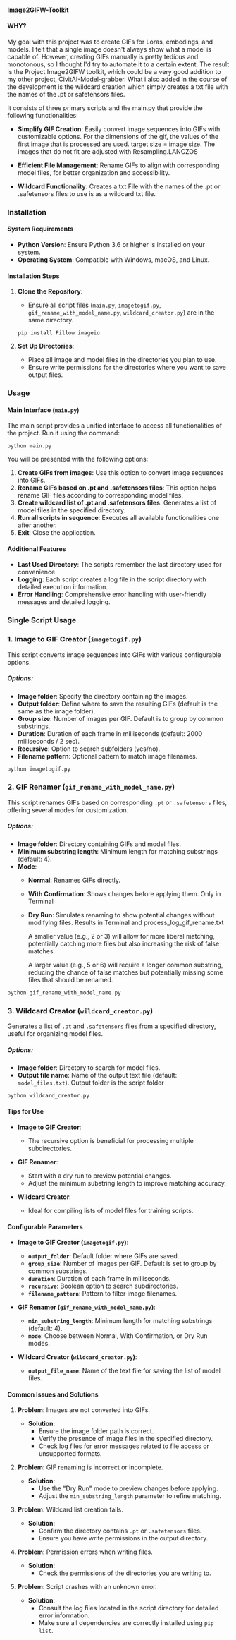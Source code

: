 #### Image2GIFW-Toolkit

#### WHY? 
My goal with this project was to create GIFs for Loras, embedings, and models. I felt that a single image doesn't always show what a model is capable of. However, creating GIFs manually is pretty tedious and monotonous, so I thought I'd try to automate it to a certain extent. The result is the Project Image2GIFW toolkit, which could be a very good addition to my other project, CivitAI-Model-grabber. 
What i also added in the course of the development is the wildcard creation which simply creates a txt file with the names of the .pt or safetensors files. 


It consists of three primary scripts and the main.py that provide the following functionalities:

- **Simplify GIF Creation**: Easily convert image sequences into GIFs with customizable options.
    For the dimensions of the gif, the values of the first image that is processed are used. target size = image size. 
    The images that do not fit are adjusted with Resampling.LANCZOS
  
- **Efficient File Management**: Rename GIFs to align with corresponding model files, for better organization and accessibility.
   

- **Wildcard Functionality**: Creates a txt File with the names of the .pt or .safetensors files to use is as a wildcard txt file.

### Installation

#### System Requirements

- **Python Version**: Ensure Python 3.6 or higher is installed on your system.
- **Operating System**: Compatible with Windows, macOS, and Linux.

#### Installation Steps

1. **Clone the Repository**:
    - Ensure all script files (`main.py`, `imagetogif.py`, `gif_rename_with_model_name.py`, `wildcard_creator.py`) are in the same directory.
     ```
     pip install Pillow imageio
     ```

3. **Set Up Directories**:
   - Place all image and model files in the directories you plan to use.
   - Ensure write permissions for the directories where you want to save output files. <br /> 


### Usage

#### Main Interface (`main.py`)

The main script provides a unified interface to access all functionalities of the project. Run it using the command:

```
python main.py
```

You will be presented with the following options:

1. **Create GIFs from images**: Use this option to convert image sequences into GIFs.
2. **Rename GIFs based on .pt and .safetensors files**: This option helps rename GIF files according to corresponding model files.
3. **Create wildcard list of .pt and .safetensors files**: Generates a list of model files in the specified directory.
4. **Run all scripts in sequence**: Executes all available functionalities one after another.
5. **Exit**: Close the application.

#### Additional Features

- **Last Used Directory**: The scripts remember the last directory used for convenience.
- **Logging**: Each script creates a log file in the script directory with detailed execution information.
- **Error Handling**: Comprehensive error handling with user-friendly messages and detailed logging.


### Single Script Usage 

### 1. Image to GIF Creator (`imagetogif.py`)

This script converts image sequences into GIFs with various configurable options.

##### Options:
- **Image folder**: Specify the directory containing the images.
- **Output folder**: Define where to save the resulting GIFs (default is the same as the image folder).
- **Group size**: Number of images per GIF. Default is to group by common substrings.
- **Duration**: Duration of each frame in milliseconds (default: 2000 milliseconds / 2 sec).
- **Recursive**: Option to search subfolders (yes/no).
- **Filename pattern**: Optional pattern to match image filenames.


```bash
python imagetogif.py
```


### 2. GIF Renamer (`gif_rename_with_model_name.py`)

This script renames GIFs based on corresponding `.pt` or `.safetensors` files, offering several modes for customization.

##### Options:
- **Image folder**: Directory containing GIFs and model files.
- **Minimum substring length**: Minimum length for matching substrings (default: 4).
- **Mode**:
  - **Normal**: Renames GIFs directly.
  - **With Confirmation**: Shows changes before applying them. Only in Terminal
  - **Dry Run**: Simulates renaming to show potential changes without modifying files. Results in Terminal and process_log_gif_rename.txt

     A smaller value (e.g., 2 or 3) will allow for more liberal matching, 
     potentially catching more files but also increasing the risk of false matches.

     A larger value (e.g., 5 or 6) will require a longer common substring, 
     reducing the chance of false matches but potentially missing some files that should be renamed.<br /> 


```bash
python gif_rename_with_model_name.py
```


### 3. Wildcard Creator (`wildcard_creator.py`)

Generates a list of `.pt` and `.safetensors` files from a specified directory, useful for organizing model files.

##### Options:
- **Image folder**: Directory to search for model files.
- **Output file name**: Name of the output text file (default: `model_files.txt`). Output folder is the script folder <br /> 


```bash
python wildcard_creator.py
```


#### Tips for Use

- **Image to GIF Creator**:
  - The recursive option is beneficial for processing multiple subdirectories.

- **GIF Renamer**:
  - Start with a dry run to preview potential changes.
  - Adjust the minimum substring length to improve matching accuracy.

- **Wildcard Creator**:
  - Ideal for compiling lists of model files for training scripts.

#### Configurable Parameters

- **Image to GIF Creator (`imagetogif.py`)**:
  - **`output_folder`**: Default folder where GIFs are saved.
  - **`group_size`**: Number of images per GIF. Default is set to group by common substrings.
  - **`duration`**: Duration of each frame in milliseconds.
  - **`recursive`**: Boolean option to search subdirectories.
  - **`filename_pattern`**: Pattern to filter image filenames.

- **GIF Renamer (`gif_rename_with_model_name.py`)**:
  - **`min_substring_length`**: Minimum length for matching substrings (default: 4).
  - **`mode`**: Choose between Normal, With Confirmation, or Dry Run modes.

- **Wildcard Creator (`wildcard_creator.py`)**:
  - **`output_file_name`**: Name of the text file for saving the list of model files.


#### Common Issues and Solutions

1. **Problem**: Images are not converted into GIFs.
   - **Solution**: 
     - Ensure the image folder path is correct.
     - Verify the presence of image files in the specified directory.
     - Check log files for error messages related to file access or unsupported formats.

2. **Problem**: GIF renaming is incorrect or incomplete.
   - **Solution**: 
     - Use the "Dry Run" mode to preview changes before applying.
     - Adjust the `min_substring_length` parameter to refine matching.

3. **Problem**: Wildcard list creation fails.
   - **Solution**: 
     - Confirm the directory contains `.pt` or `.safetensors` files.
     - Ensure you have write permissions in the output directory.

4. **Problem**: Permission errors when writing files.
   - **Solution**: 
     - Check the permissions of the directories you are writing to.

5. **Problem**: Script crashes with an unknown error.
   - **Solution**: 
     - Consult the log files located in the script directory for detailed error information.
     - Make sure all dependencies are correctly installed using `pip list`.

